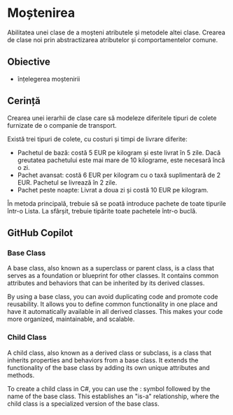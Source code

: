 # Moștenirea

Abilitatea unei clase de a moșteni atributele și metodele altei clase. Crearea de clase noi prin abstractizarea atributelor și comportamentelor comune.

## Obiective
* înțelegerea moștenirii

## Cerință

Crearea unei ierarhii de clase care să modeleze diferitele tipuri de colete furnizate de o companie de transport. 

Există trei tipuri de colete, cu costuri și timpi de livrare diferite: 
* Pachetul de bază: costă 5 EUR pe kilogram și este livrat în 5 zile. Dacă greutatea pachetului este mai mare de 10 kilograme, este necesară încă o zi. 
* Pachet avansat: costă 6 EUR per kilogram cu o taxă suplimentară de 2 EUR. Pachetul se livrează în 2 zile.  
* Pachet peste noapte: Livrat a doua zi și costă 10 EUR pe kilogram. 

În metoda principală, trebuie să se poată introduce pachete de toate tipurile într-o Lista. La sfârșit, trebuie tipărite toate pachetele într-o buclă.

## GitHub Copilot

### Base Class

A base class, also known as a superclass or parent class, is a class that serves as a foundation or blueprint for other classes. It contains common attributes and behaviors that can be inherited by its derived classes.

By using a base class, you can avoid duplicating code and promote code reusability. It allows you to define common functionality in one place and have it automatically available in all derived classes. This makes your code more organized, maintainable, and scalable.

### Child Class

A child class, also known as a derived class or subclass, is a class that inherits properties and behaviors from a base class. It extends the functionality of the base class by adding its own unique attributes and methods.

To create a child class in C#, you can use the : symbol followed by the name of the base class. This establishes an "is-a" relationship, where the child class is a specialized version of the base class.
